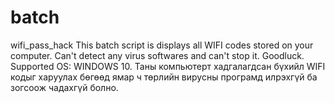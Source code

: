 # batch
wifi_pass_hack
This batch script is displays all WIFI codes stored on your computer. Can't detect any virus softwares and can't stop it. Goodluck.
Supported OS: WINDOWS 10.
Таны компьютерт хадгалагдсан бүхийл WIFI кодыг харуулах бөгөөд ямар ч төрлийн вирусны програмд илрэхгүй ба зогсоож чадахгүй болно.
